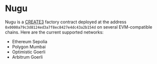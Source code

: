 # Nugu

Nugu is a [CREATE3](https://github.com/ZeframLou/create3-factory) factory contract deployed at the address `0x0000a79c3d8124ed3a7f8ec8427e4dc43a2b154d` on several EVM-compatible chains. Here are the current supported networks:

- Ethereum Sepolia
- Polygon Mumbai
- Optimistic Goerli
- Arbitrum Goerli
